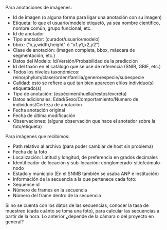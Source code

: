 Para anotaciones de imágenes:

- Id de imagen (o alguna forma para ligar una anotación con su imagen)
- Etiqueta: lo que el usuario/modelo etiquetó, ya sea nombre científico, nombre común, grupo funcional, etc.
- Id de anotador
- Tipo anotador: (curador/usuario/modelo)
- bbox: ("x,y,width,height" ó "x1,y1,x2,y2")
- Clase de anotación: (imagen completa, bbox, máscara de segmentación, etc.)
- Datos del Modelo: Id/Versión/Probabilidad de la predicción
- Id del taxón en el catálogo que se use de referencia (SNIB, GBIF, etc.)
- Todos los niveles taxonómicos: reino/phylum/clase/orden/familia/genero/especie/subespecie
- Calidad: esto se refiere a qué tan bien aparecen el/los individuo(s) etiquetado(s)
- Tipo de anotación: (espécimen/huella/restos/excreta)
- Datos adicionales: Edad/Sexo/Comportamiento/Numero de individuos/Certeza de anotación
- Fecha anotación original
- Fecha de última modificación
- Observaciones: (alguna observación que hace el anotador sobre la foto/etiqueta)

Para imágenes que recibimos:

- Path relativo al archivo (para poder cambiar de host sin problema)
- Fecha de la foto
- Localización: Latitud y longitud, de preferencia en grados decimales
- Identificador de locación y sub-locación: conglomerado-sitio/cúmulo-nodo
- Estado y municipio (En el SNMB también se usaba ANP e institución)
- Información de la secuencia a la que pertenece cada foto:
- Sequence id
- Número de frames en la secuencia
- Número del frame dentro de la secuencia

Si no se cuenta con los datos de las secuencias, conocer la tasa de muestreo (cada cuánto se toma una foto), para calcular las secuencias a partir de la hora. Lo anterior ¿depende de la cámara o del proyecto en general?
